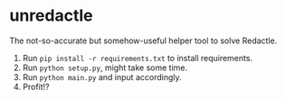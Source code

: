 # unredactle

The not-so-accurate but somehow-useful helper tool to solve Redactle.

1. Run `pip install -r requirements.txt` to install requirements.
1. Run `python setup.py`, might take some time.
1. Run `python main.py` and input accordingly.
1. Profit!?
